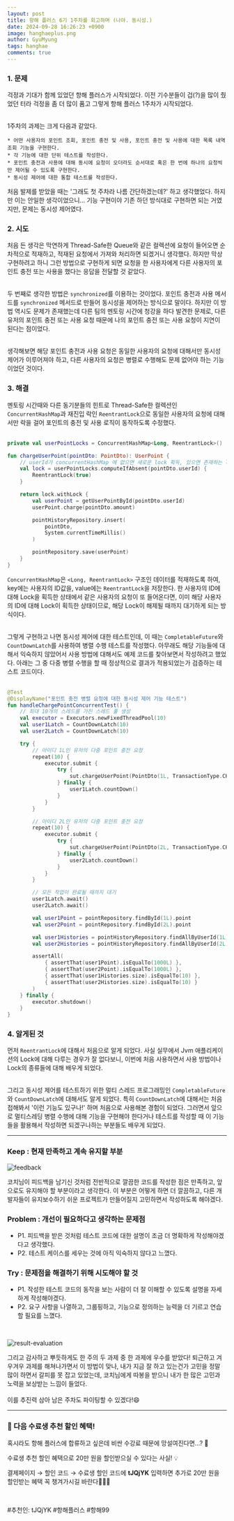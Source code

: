 ```yaml
---
layout:	post
title: 항해 플러스 6기 1주차를 회고하며 (나야. 동시성.)
date: 2024-09-28 16:26:23 +0900
image: hanghaeplus.png
author: GyuMyung
tags: hanghae
comments: true
---
```


### 1. 문제

걱정과 기대가 함께 있었던 항해 플러스가 시작되었다. 이전 기수분들이 겁(?)을 많이 줬었던 터라 걱정을 좀 더 많이 품고 그렇게 항해 플러스 1주차가 시작되었다. <br/><br/>

1주차의 과제는 크게 다음과 같았다. <br/>

```
* 어떤 사용자의 포인트 조회, 포인트 충전 및 사용, 포인트 충전 및 사용에 대한 목록 내역 조회 기능을 구현한다.
* 각 기능에 대한 단위 테스트를 작성한다.
* 포인트 충전과 사용에 대해 동시에 요청이 오더라도 순서대로 혹은 한 번에 하나의 요청씩만 제어될 수 있도록 구현한다.
* 동시성 제어에 대한 통합 테스트를 작성한다.
```

처음 발제를 받았을 때는 '그래도 첫 주차라 나름 간단하겠는데?' 하고 생각했었다. 하지만 이는 안일한 생각이었으니... 기능 구현이야 기존 하던 방식대로 구현하면 되는 거였지만, 문제는 동시성 제어였다.

### **2. 시도**

처음 든 생각은 막연하게 Thread-Safe한 Queue와 같은 컬렉션에 요청이 들어오면 순차적으로 적재하고, 적재된 요청에서 가져와 처리하면 되겠거니 생각했다. 하지만 막상 구현하려고 하니 그런 방법으로 구현하게 되면 요청을 한 사용자에게 다른 사용자의 포인트 충전 또는 사용을 했다는 응답을 전달할 것 같았다. <br/><br/>

두 번째로 생각한 방법은 `synchronized`를 이용하는 것이었다. 포인트 충전과 사용 메서드를 `synchronized` 메서드로 만들어 동시성을 제어하는 방식으로 말이다. 하지만 이 방법 역시도 문제가 존재했는데 다른 팀의 멘토링 시간에 청강을 하다 발견한 문제로, 다른 유저의 포인트 충전 또는 사용 요청 때문에 나의 포인트 충전 또는 사용 요청이 지연이 된다는 점이었다. <br/><br/>

생각해보면 해당 포인트 충전과 사용 요청은 동일한 사용자의 요청에 대해서만 동시성 제어가 이루어져야 하고, 다른 사용자의 요청은 병렬로 수행해도 문제 없어야 하는 기능이었던 것이다.

### **3. 해결**

멘토링 시간때와 다른 동기분들의 힌트로 Thread-Safe한 컬렉션인 `ConcurrentHashMap`과 재진입 락인 `ReentrantLock`으로 동일한 사용자의 요청에 대해서만 락을 걸어 포인트의 충전 및 사용 로직이 동작하도록 수정했다. <br/><br/>

```kotlin
private val userPointLocks = ConcurrentHashMap<Long, ReentrantLock>()

fun chargeUserPoint(pointDto: PointDto): UserPoint {
    // userId가 concurrentHashMap 에 없으면 새로운 lock 획득, 있으면 존재하는 lock 가져옴
    val lock = userPointLocks.computeIfAbsent(pointDto.userId) {
        ReentrantLock(true)
    }

    return lock.withLock {
        val userPoint = getUserPointById(pointDto.userId)
        userPoint.charge(pointDto.amount)

        pointHistoryRepository.insert(
            pointDto,
            System.currentTimeMillis()
        )

        pointRepository.save(userPoint)
    }
}
```

`ConcurrentHashMap`은 `<Long, ReentrantLock>` 구조인 데이터를 적재하도록 하여, key에는 사용자의 ID값을, value에는 `ReentrantLock`을 저장한다. 한 사용자의 ID에 대해 Lock을 획득한 상태에서 같은 사용자의 요청이 또 들어온다면, 이미 해당 사용자의 ID에 대해 Lock이 획득한 상태이므로, 해당 Lock이 해제될 때까지 대기하게 되는 방식이다. <br/><br/>

그렇게 구현하고 나면 동시성 제어에 대한 테스트인데, 이 때는 `CompletableFuture`와 `CountDownLatch`를 사용하여 병렬 수행 테스트를 작성했다. 아무래도 해당 기능들에 대해서 익숙하지 않았어서 사용 방법에 대해서도 예제 코드를 찾아보면서 작성하려고 했었다. 아래는 그 중 다중 병렬 수행을 할 때 정상적으로 결과가 적용되었는가 검증하는 테스트 코드이다. <br/><br/>

```kotlin
@Test
@DisplayName("포인트 충전 병렬 요청에 대한 동시성 제어 기능 테스트")
fun handleChargePointConcurrentTest() {
    // 최대 10개의 스레드를 가진 스레드 풀 생성
    val executor = Executors.newFixedThreadPool(10)
    val user1Latch = CountDownLatch(10)
    val user2Latch = CountDownLatch(10)

    try {
        // 아이디 1L인 유저의 다중 포인트 충전 요청
        repeat(10) {
            executor.submit {
                try {
                    sut.chargeUserPoint(PointDto(1L, TransactionType.CHARGE, 100L))
                } finally {
                    user1Latch.countDown()
                }
            }
        }

        // 아이디 2L인 유저의 다중 포인트 충전 요청
        repeat(10) {
            executor.submit {
                try {
                    sut.chargeUserPoint(PointDto(2L, TransactionType.CHARGE, 100L))
                } finally {
                    user2Latch.countDown()
                }
            }
        }

        // 모든 작업이 완료될 때까지 대기
        user1Latch.await()
        user2Latch.await()

        val user1Point = pointRepository.findById(1L).point
        val user2Point = pointRepository.findById(2L).point

        val user1Histories = pointHistoryRepository.findAllByUserId(1L)
        val user2Histories = pointHistoryRepository.findAllByUserId(2L)

        assertAll(
            { assertThat(user1Point).isEqualTo(1000L) },
            { assertThat(user2Point).isEqualTo(1000L) },
            { assertThat(user1Histories.size).isEqualTo(10) },
            { assertThat(user2Histories.size).isEqualTo(10) }
        )
    } finally {
        executor.shutdown()
    }
}
```

### **4. 알게된 것**

먼저 `ReentrantLock`에 대해서 처음으로 알게 되었다. 사실 실무에서 Jvm 애플리케이션의 Lock에 대해 다루는 경우가 잘 없다보니, 이번에 처음 사용하면서 사용 방법이나 Lock의 종류들에 대해 배우게 되었다. <br/><br/>

그리고 동시성 제어를 테스트하기 위한 멀티 스레드 프로그래밍인 `CompletableFuture`와 `CountDownLatch`에 대해서도 알게 되었다. 특히 `CountDownLatch`에 대해서는 처음 접해봐서 '이런 기능도 있구나!' 하며 처음으로 사용해본 경험이 되었다. 그러면서 앞으로 멀티스레딩 병렬 수행에 대해 기능을 구현해야 한다거나 테스트를 작성할 때 이 기능들을 활용해서 작성하면 되겠구나하는 부분들도 배우게 되었다.

---

### **Keep : 현재 만족하고 계속 유지할 부분**

![feedback](https://github.com/user-attachments/assets/8de6fe83-0e9a-4ec9-9bdc-03635326a5df)

코치님이 피드백을 남기신 것처럼 전반적으로 깔끔한 코드를 작성한 점은 만족하고, 앞으로도 유지해야 할 부분이라고 생각한다. 이 부분은 어떻게 하면 더 깔끔하고, 다른 개발자들이 유지보수하기 쉬운 프로젝트가 만들어질지 고민하면서 작성하도록 해야겠다.

### **Problem : 개선이 필요하다고 생각하는 문제점**

* P1. 피드백을 받은 것처럼 테스트 코드에 대한 설명이 조금 더 명확하게 작성해야겠다고 생각했다.
* P2. 테스트 케이스를 세우는 것에 아직 익숙하지 않다고 느꼈다.

### **Try : 문제점을 해결하기 위해 시도해야 할 것**

* P1. 작성한 테스트 코드의 동작을 보는 사람이 더 잘 이해할 수 있도록 설명을 자세하게 작성해야겠다.
* P2. 요구 사항을 나열하고, 그룹핑하고, 기능으로 정의하는 능력을 더 기르고 연습할 필요를 느꼈다.

<br/>

![result-evaluation](https://github.com/user-attachments/assets/fc2ab435-74e8-4a7f-8c11-ce9f095f5c7e)

그리고 감사하고 뿌듯하게도 한 주의 두 과제 중 한 과제에 우수를 받았다! 퇴근하고 겨우겨우 과제를 해쳐나가면서 이 방법이 맞나, 내가 지금 잘 하고 있는건가 고민을 정말 많이 하면서 갈피를 못 잡고 있었는데, 코치님에게 따봉을 받으니 내가 한 많은 고민과 노력을 보상받는 느낌이 들었다. <br/><br/>
이를 추진력 삼아 남은 주차도 파이팅할 수 있겠다!😄

---

### 🤩 다음 수료생 추천 할인 혜택!

혹시라도 항해 플러스에 합류하고 싶은데 비싼 수강료 때문에 망설여진다면…? 🤔

수료생 추천 할인 혜택으로 20만 원을 할인받으실 수 있다는 사실! 💡

결제페이지 → 할인 코드 → 수료생 할인 코드에 **tJQjYK** 입력하면 추가로 20만 원을 할인받는 혜택 꼭 챙겨가시길 바란다🚀🚀🌟

<br/>

#추천인: tJQjYK #항해플러스 #항해99
